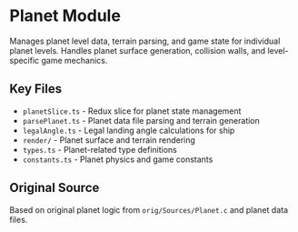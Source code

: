 # Planet Module

Manages planet level data, terrain parsing, and game state for individual planet levels. Handles planet surface generation, collision walls, and level-specific game mechanics.

## Key Files
- `planetSlice.ts` - Redux slice for planet state management
- `parsePlanet.ts` - Planet data file parsing and terrain generation
- `legalAngle.ts` - Legal landing angle calculations for ship
- `render/` - Planet surface and terrain rendering
- `types.ts` - Planet-related type definitions
- `constants.ts` - Planet physics and game constants

## Original Source
Based on original planet logic from `orig/Sources/Planet.c` and planet data files.